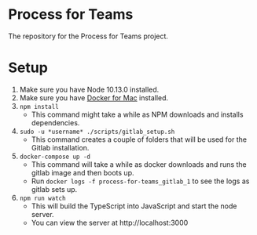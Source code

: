 # Process for Teams

The repository for the Process for Teams project.

# Setup

1. Make sure you have Node 10.13.0 installed.
2. Make sure you have [Docker for Mac][docker-for-mac] installed.
3. `npm install`
    - This command might take a while as NPM downloads and installs dependencies.
4. `sudo -u *username* ./scripts/gitlab_setup.sh`
    - This command creates a couple of folders that will be used for the Gitlab installation.
5. `docker-compose up -d`
    - This command will take a while as docker downloads and runs the gitlab image and then boots up.
    - Run `docker logs -f process-for-teams_gitlab_1` to see the logs as gitlab sets up.
6. `npm run watch`
    - This will build the TypeScript into JavaScript and start the node server.
    - You can view the server at http://localhost:3000


[docker-for-mac]: https://docs.docker.com/v17.12/docker-for-mac/install/